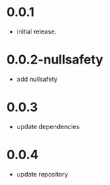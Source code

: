 # 0.0.1

- initial release.

# 0.0.2-nullsafety

- add nullsafety

# 0.0.3

- update dependencies

# 0.0.4

- update repository